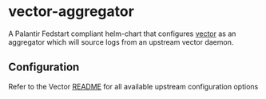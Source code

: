 # vector-aggregator

A Palantir Fedstart compliant helm-chart that configures [vector](https://github.com/vectordotdev/vector) as an aggregator which will source logs from an upstream vector daemon.

## Configuration

Refer to the Vector [README](./charts/vector/README.md#all-configuration-options) for all available upstream configuration options
